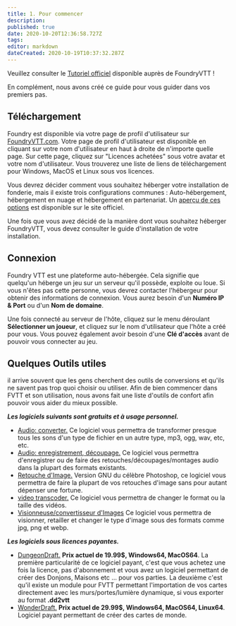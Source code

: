 ```yaml
---
title: 1. Pour commencer
description: 
published: true
date: 2020-10-20T12:36:58.727Z
tags: 
editor: markdown
dateCreated: 2020-10-19T10:37:32.287Z
---
```


Veuillez consulter le [Tutoriel officiel](https://foundryvtt.com/article/tutorial/) disponible auprès de FoundryVTT !

En complément, nous avons créé ce guide pour vous guider dans vos premiers pas.

## Téléchargement
Foundry est disponible via votre page de profil d'utilisateur sur [FoundryVTT.com](https://foundryvtt.com).  Votre page de profil d'utilisateur est disponible en cliquant sur votre nom d'utilisateur en haut à droite de n'importe quelle page.  Sur cette page, cliquez sur "Licences achetées" sous votre avatar et votre nom d'utilisateur.  Vous trouverez une liste de liens de téléchargement pour Windows, MacOS et Linux sous vos licences.

Vous devrez décider comment vous souhaitez héberger votre installation de fonderie, mais il existe trois configurations communes : Auto-hébergement, hébergement en nuage et hébergement en partenariat. Un [aperçu de ces options](https://foundryvtt.com/article/hosting/) est disponible sur le site officiel.

Une fois que vous avez décidé de la manière dont vous souhaitez héberger FoundryVTT, vous devez consulter le guide d'installation de votre installation.

## Connexion
Foundry VTT est une plateforme auto-hébergée. Cela signifie que quelqu'un héberge un jeu sur un serveur qu'il possède, exploite ou loue. Si vous n'êtes pas cette personne, vous devrez contacter l'hébergeur pour obtenir des informations de connexion. Vous aurez besoin d'un **Numéro IP & Port** ou d'un **Nom de domaine**.

Une fois connecté au serveur de l'hôte, cliquez sur le menu déroulant **Sélectionner un joueur**, et cliquez sur le nom d'utilisateur que l'hôte a créé pour vous. Vous pouvez également avoir besoin d'une **Clé d'accès** avant de pouvoir vous connecter au jeu.

## Quelques Outils utiles
il arrive souvent que les gens cherchent des outils de conversions et qu'ils ne savent pas trop quoi choisir ou utiliser.
Afin de bien commencer dans FVTT et son utilisation, nous avons fait une liste d'outils de confort afin pouvoir vous aider du mieux possible.

***Les logiciels suivants sont gratuits et à usage personnel.***
- [Audio: converter.](https://www.freac.org/) Ce logiciel vous permettra de transformer presque tous les sons d'un type de fichier en un autre type, mp3, ogg, wav, etc, etc.
- [Audio: enregistrement, découpage.](https://audacity.fr/) Ce logiciel vous permettra d'enregistrer ou de faire des retouches/découpages/montages audio dans la plupart des formats existants.
- [Retouche d'Image.](https://www.gimp.org/) Version GNU du célèbre Photoshop, ce logiciel vous permettra de faire la plupart de vos retouches d'image sans pour autant dépenser une fortune.
- [video transcoder.](https://handbrake.fr/) Ce logiciel vous permettra de changer le format ou la taille des vidéos.
- [Visionneuse/convertisseur d'Images](https://www.xnview.com/fr/xnviewmp/) Ce logiciel vous permettra de visionner, retailler et changer le type d'image sous des formats comme jpg, png et webp.

***Les logiciels sous licences payantes.***
- [DungeonDraft.](https://dungeondraft.net/) **Prix actuel de 19.99$, Windows64, MacOS64**. 
La première particularité de ce logiciel payant, c'est que vous achetez une fois la licence, pas d'abonnement et vous avez un logiciel permettant de créer des Donjons, Maisons etc ... pour vos parties. La deuxième c'est qu'il existe un module pour FVTT permettant l'importation de vos cartes directement avec les murs/portes/lumière dynamique, si vous exporter au format **.dd2vtt**
- [WonderDraft.](https://www.wonderdraft.net/) **Prix actuel de 29.99$, Windows64, MacOS64, Linux64**. 
Logiciel payant permettant de créer des cartes de monde.